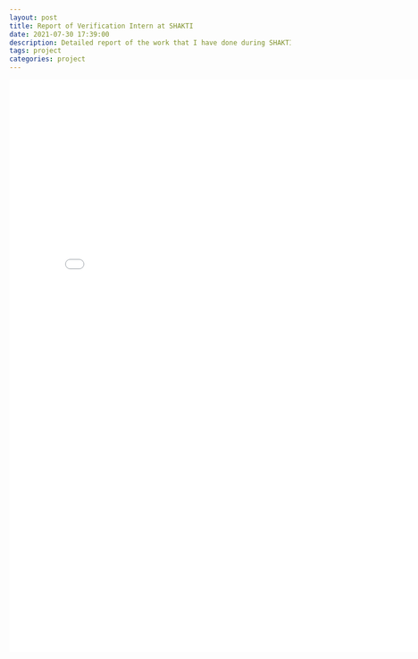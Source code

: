 ```yaml
---
layout: post
title: Report of Verification Intern at SHAKTI
date: 2021-07-30 17:39:00
description: Detailed report of the work that I have done during SHAKTI internship
tags: project
categories: project
---
```


<iframe src="/pdf/SHAKTI_REPORT.pdf" style="width:800px; height:1024px;" frameborder="0"></iframe>

